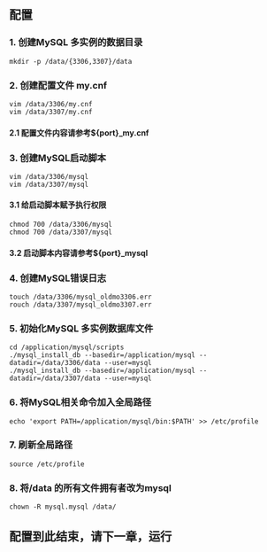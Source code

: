 ##  配置
### 1. 创建MySQL 多实例的数据目录
	mkdir -p /data/{3306,3307}/data
### 2. 创建配置文件 my.cnf
	vim /data/3306/my.cnf
    vim /data/3307/my.cnf
#### 2.1 配置文件内容请参考${port}_my.cnf
### 3. 创建MySQL启动脚本
	vim /data/3306/mysql
    vim /data/3307/mysql
#### 3.1 给启动脚本赋予执行权限
	chmod 700 /data/3306/mysql
    chmod 700 /data/3307/mysql
#### 3.2 启动脚本内容请参考${port}_mysql
### 4. 创建MySQL错误日志
	touch /data/3306/mysql_oldmo3306.err
	rouch /data/3307/mysql_oldmo3307.err
### 5. 初始化MySQL 多实例数据库文件
	cd /application/mysql/scripts
    ./mysql_install_db --basedir=/application/mysql --datadir=/data/3306/data --user=mysql
    ./mysql_install_db --basedir=/application/mysql --datadir=/data/3307/data --user=mysql

### 6. 将MySQL相关命令加入全局路径
	echo 'export PATH=/application/mysql/bin:$PATH' >> /etc/profile
### 7. 刷新全局路径
	source /etc/profile
    
### 8. 将/data 的所有文件拥有者改为mysql
	chown -R mysql.mysql /data/

## 配置到此结束，请下一章，运行















